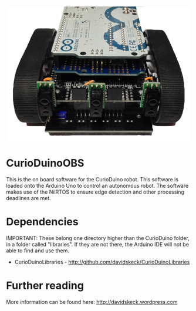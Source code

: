 ![CurioDuino Robot](/CurioDuinoPicture.png)

CurioDuinoOBS
=============
This is the on board software for the CurioDuino robot. This software is loaded onto the Arduino Uno to control an autonomous robot. The software makes use of the NilRTOS to ensure edge detection and other processing deadlines are met.

Dependencies
=============

IMPORTANT: These belong one directory higher than the CurioDuino folder, in a folder called "libraries". If they are not there, the Arduino IDE will not be able to find and use them.

* CurioDuinoLibraries - http://github.com/davidskeck/CurioDuinoLibraries

Further reading
=============
More information can be found here: http://davidskeck.wordpress.com
